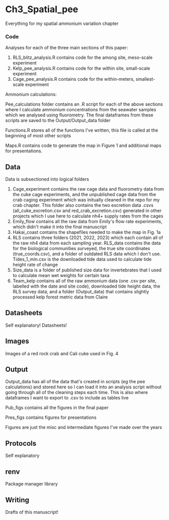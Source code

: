 # Ch3_Spatial_pee
Everything for my spatial ammonium variation chapter

### Code
Analyses for each of the three main sections of this paper:
1) RLS_blitz_analysis.R contains code for the among site, meso-scale experiment
2) Kelp_pee_analysis.R contains code for the within site, small-scale experiment
3) Cage_pee_analysis.R contains code for the within-meters, smallest-scale experiment


Ammonium calculations:

Pee_calculations folder contains an .R script for each of the above sections where I calculate ammonium concentrations from the seawater samples which we analysed using fluorometry. The final dataframes from these scripts are saved to the Output/Output_data folder

Functions.R stores all of the functions I've written, this file is called at the beginning of most other scripts

Maps.R contains code to generate the map in Figure 1 and additional maps for presentations.

## Data
Data is subsectioned into logical folders
1) Cage_experiment contains the raw cage data and fluorometry data from the cuke cage experiments, and the unpublished cage data from the crab caging experiment which was initually cleaned in the repo for my crab chapter. This folder also contains the two excretion data .csvs (all_cuke_excretion.csv and red_crab_excretion.csv) generated in other projects which I use here to calculate nh4+ supply rates from the cages
2) Emily_flow contains all the raw data from Emily's flow rate experiments, which didn't make it into the final manuscript
3) Hakai_coast contains the shapefiles needed to make the map in Fig. 1a
4) RLS contains three folders (2021, 2022, 2023) which each contain all of the raw nh4 data from each sampling year. RLS_data contains the data for the biological communities surveyed, the true site coordinates (true_coords.csv), and a folder of outdated RLS data which I don't use. Tides_1_min.csv is the downloaded tide data used to calculate tide height rate of change
5) Size_data is a folder of published size data for invertebrates that I used to calculate mean wet weights for certain taxa
6) Team_kelp contains all of the raw ammonium data (one .csv per site, labelled with the date and site code), downloaded tide height data, the RLS survey data, and a folder (Output_data) that contains slightly processed kelp forest metric data from Claire


## Datasheets
Self explanatory! Datasheets!

## Images
Images of a red rock crab and Cali cuke used in Fig. 4

## Output

Output_data has all of the data that's created in scripts (eg the pee calculations) and stored here so I can load it into an analysis script without going through all of the cleaning steps each time. This is also where dataframes I want to export to .csv to include as tables live

Pub_figs contains all the figures in the final paper

Pres_figs contains figures for presentations

Figures are just the misc and intermediate figures I've made over the years

## Protocols
Self explanatory

## renv
Package manager library

## Writing
Drafts of this manuscript!
